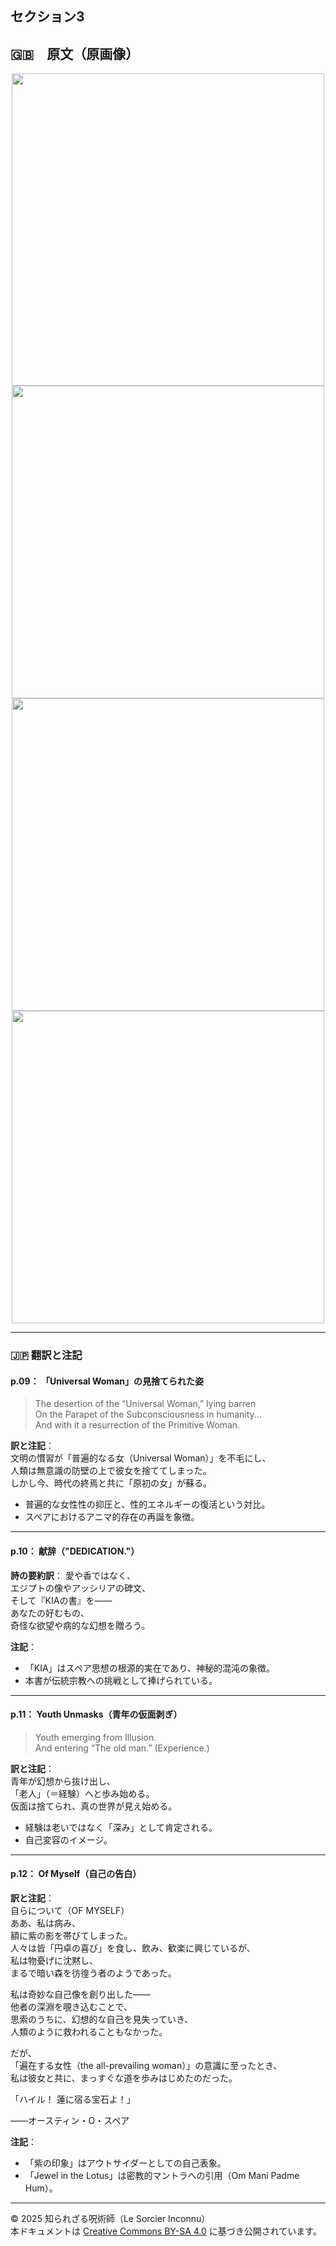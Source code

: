 ## セクション3

## 🇬🇧　原文（原画像）

<div align="center">
 <img src="if09.png" width="500"><br>
 <img src="if10.png" width="500"><br>
 <img src="if11.png" width="500"><br>
 <img src="if12.png" width="500"><br>
</div>

---

### 🇯🇵 翻訳と注記

#### p.09： 「Universal Woman」の見捨てられた姿

> The desertion of the “Universal Woman,” lying barren  
> On the Parapet of the Subconsciousness in humanity...  
> And with it a resurrection of the Primitive Woman.

**訳と注記**：  
文明の慣習が「普遍的なる女（Universal Woman）」を不毛にし、  
人類は無意識の防壁の上で彼女を捨ててしまった。  
しかし今、時代の終焉と共に「原初の女」が蘇る。

- 普遍的な女性性の抑圧と、性的エネルギーの復活という対比。
- スペアにおけるアニマ的存在の再誕を象徴。

---

#### p.10： 献辞（"DEDICATION."）

**詩の要約訳**：
愛や香ではなく、  
エジプトの像やアッシリアの碑文、  
そして『KIAの書』を――  
あなたの好むもの、  
奇怪な欲望や病的な幻想を贈ろう。

**注記**：
- 「KIA」はスペア思想の根源的実在であり、神秘的混沌の象徴。
- 本書が伝統宗教への挑戦として捧げられている。

---

#### p.11： Youth Unmasks（青年の仮面剥ぎ）

> Youth emerging from Illusion.  
> And entering “The old man.” (Experience.)

**訳と注記**：  
青年が幻想から抜け出し、  
「老人」（＝経験）へと歩み始める。  
仮面は捨てられ、真の世界が見え始める。

- 経験は老いではなく「深み」として肯定される。
- 自己変容のイメージ。

---

#### p.12： Of Myself（自己の告白）

**訳と注記**：  
自らについて（OF MYSELF）  
ああ、私は病み、  
額に紫の影を帯びてしまった。  
人々は皆「円卓の喜び」を食し、飲み、歓楽に興じているが、  
私は物憂げに沈黙し、  
まるで暗い森を彷徨う者のようであった。  

私は奇妙な自己像を創り出した――  
他者の深淵を覗き込むことで、  
思索のうちに、幻想的な自己を見失っていき、  
人類のように救われることもなかった。  

だが、  
「遍在する女性（the all-prevailing woman）」の意識に至ったとき、  
私は彼女と共に、まっすぐな道を歩みはじめたのだった。  
  
  「ハイル！ 蓮に宿る宝石よ！」  
  
――オースティン・O・スペア  

**注記**：
- 「紫の印象」はアウトサイダーとしての自己表象。
- 「Jewel in the Lotus」は密教的マントラへの引用（Om Mani Padme Hum）。

---

© 2025 知られざる呪術師（Le Sorcier Inconnu）  
本ドキュメントは [Creative Commons BY-SA 4.0](https://creativecommons.org/licenses/by-sa/4.0/deed.ja) に基づき公開されています。
